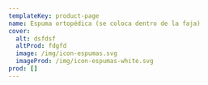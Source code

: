 ```yaml
---
templateKey: product-page
name: Espuma ortopédica (se coloca dentro de la faja)
cover:
  alt: dsfdsf
  altProd: fdgfd
  image: /img/icon-espumas.svg
  imageProd: /img/icon-espumas-white.svg
prod: []
---
```


